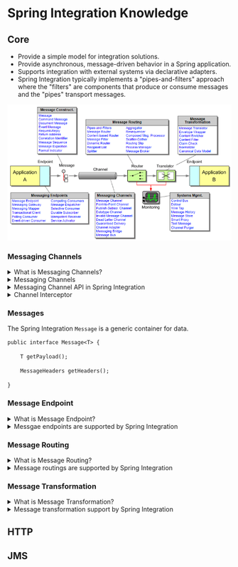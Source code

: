# Spring Integration Knowledge

## Core
+ Provide a simple model for integration solutions.
+ Provide asynchronous, message-driven behavior in a Spring application.
+ Supports integration with external systems via declarative adapters.
+ Spring Integration typically implements a "pipes-and-filters" approach where the "filters" are components that produce or consume messages and the "pipes" transport messages.

![](images/overview.png)

### Messaging Channels

<details>
  <summary>What is Messaging Channels?</summary>
  <br/>
  
  The `MessageChannel` decouples message producers from messgae consumers.

  ```
  public interface MessageChannel {

      boolean send(Message message);

      boolean send(Message message, long timeout);
  }
  ```
  _`MessageChannel` interface_
</details>
<details>
  <br/>
  <summary>Messaging Channels</summary>
  
  ![](images/Messaging_Channels.jpeg) 
</details>
<details>
  <br/>
  <summary>Messaging Channel API in Spring Integration</summary>
  
   These two sub-interfaces that define the buffering (pollable) and non-buffering (subscribable) channel behavior.
   
   ```
   public interface PollableChannel extends MessageChannel {

      Message<?> receive();

      Message<?> receive(long timeout);

   }
   ```
   **_PollableChannel_**
   ```
   public interface SubscribableChannel extends MessageChannel {

      boolean subscribe(MessageHandler handler);

      boolean unsubscribe(MessageHandler handler);

   }
   ```
   **_SubscribableChannel_**
</details>

<details>
  <br/>
  <summary>Channel Interceptor</summary>
  
   
</details>

### Messages
The Spring Integration `Message` is a generic container for data.
```
public interface Message<T> {

    T getPayload();

    MessageHeaders getHeaders();

}
```
### Message Endpoint
<details>
  <br/>
  <summary>What is Message Endpoint?</summary>
  
</details>
<details>
  <summary>Messgae endpoints are supported by Spring Integration</summary>
  <br/>
  
  + Channel Adapter
  + Service Activator
  + Messaging Gateways
</details>

### Message Routing
<details>
  <br/>
  <summary>What is Message Routing?</summary>
  
</details>
<details>
  <br/>
  <summary>Message routings are supported by Spring Integration</summary>
  
</details>

### Message Transformation
<details>
  <br/>
  <summary>What is Message Transformation?</summary>
  
</details>
<details>
  <br/>
  <summary>Message transformation support by Spring Integration</summary>
  
</details>

## HTTP
## JMS
